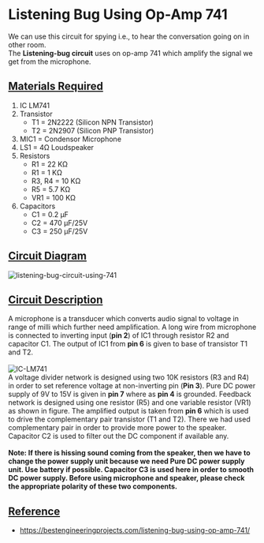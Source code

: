 # Listening Bug Using Op-Amp 741
We can use this circuit for spying i.e., to hear the conversation going on in other room.<br>
The **Listening-bug circuit** uses on op-amp 741 which amplify the signal we get from the microphone.
## <ins>Materials Required</ins>
1. IC LM741
2. Transistor
   * T1 = 2N2222 (Silicon NPN Transistor)
   * T2 = 2N2907 (Silicon PNP Transistor)
3. MIC1 = Condensor Microphone
4. LS1 = 4Ω Loudspeaker
5. Resistors
   * R1 = 22 KΩ
   * R1 = 1 KΩ
   * R3, R4 = 10 KΩ
   * R5 = 5.7 KΩ
   * VR1 = 100 KΩ
6. Capacitors
   * C1 = 0.2 µF
   * C2 = 470 µF/25V
   * C3 = 250 µF/25V
## <ins>Circuit Diagram</ins>
![listening-bug-circuit-using-741](https://user-images.githubusercontent.com/58383754/79861123-80d4ad00-83f1-11ea-9573-5e900e72ffab.png)
## <ins>Circuit Description</ins>
 A microphone is a transducer which converts audio signal to voltage in range of milli which further need amplification. A long wire from microphone is connected to inverting input (**pin 2**) of IC1 through resistor R2 and capacitor C1. The output of IC1 from **pin 6** is given to base of transistor T1 and T2.<br>
<br>
![IC-LM741](https://user-images.githubusercontent.com/58383754/79864756-9f3da700-83f7-11ea-9fb6-e1f4b7df10e6.png)
<br>
 A voltage divider network is designed using two 10K resistors (R3 and R4) in order to set reference voltage at non-inverting pin (**Pin 3**). Pure DC power supply of 9V to 15V is given in **pin 7** where as **pin 4** is grounded. Feedback network is designed using one resistor (R5) and one variable resistor (VR1) as shown in figure. The amplified output is taken from **pin 6** which is used to drive the complementary pair transistor (T1 and T2). There we had used complementary pair in order to provide more power to the speaker. Capacitor C2 is used to filter out the DC component if available any.<br>
<br>
**Note: If there is hissing sound coming from the speaker, then we have to change the power supply unit because we need Pure DC power supply unit. Use battery if possible. Capacitor C3 is used here in order to smooth DC power supply. Before using microphone and speaker, please check the appropriate polarity of these two components.**
## <ins>Reference</ins>
* https://bestengineeringprojects.com/listening-bug-using-op-amp-741/
